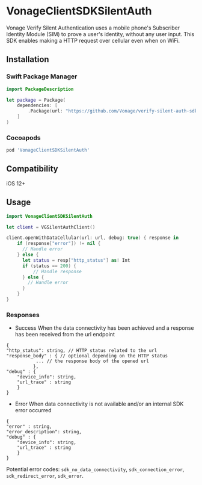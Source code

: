 # VonageClientSDKSilentAuth

Vonage Verify Silent Authentication uses a mobile phone's Subscriber Identity Module (SIM) to prove a user's identity, without any user input. This SDK enables making a HTTP request over cellular even when on WiFi.

## Installation

### Swift Package Manager 

```swift
import PackageDescription

let package = Package(
    dependencies: [
        .Package(url: "https://github.com/Vonage/verify-silent-auth-sdk-ios.git")
    ]
)
```

### Cocoapods

```ruby
pod 'VonageClientSDKSilentAuth'
```

## Compatibility

iOS 12+

## Usage

```swift
import VonageClientSDKSilentAuth

let client = VGSilentAuthClient()

client.openWithDataCellular(url: url, debug: true) { response in
    if (response["error"]) != nil {
      // Handle error
    } else {
      let status = resp["http_status"] as! Int
      if (status == 200) {
          // Handle response
      } else {
        // Handle error
      }
    }
}
```

### Responses

* Success
When the data connectivity has been achieved and a response has been received from the url endpoint
```
{
"http_status": string, // HTTP status related to the url
"response_body" : { // optional depending on the HTTP status
           ... // the response body of the opened url
          },
"debug" : {
    "device_info": string, 
    "url_trace" : string
    }
}
```

* Error 
When data connectivity is not available and/or an internal SDK error occurred

```
{
"error" : string,
"error_description": string,
"debug" : {
    "device_info": string, 
    "url_trace" : string
    }
}
```
Potential error codes: `sdk_no_data_connectivity`, `sdk_connection_error`, `sdk_redirect_error`, `sdk_error`.

